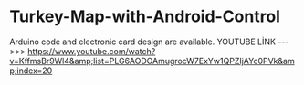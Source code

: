 # Turkey-Map-with-Android-Control
Arduino code and electronic card design are available.  YOUTUBE LİNK --->>> https://www.youtube.com/watch?v=KffmsBr9Wl4&amp;list=PLG6AODOAmugrocW7ExYw1QPZIjAYc0PVk&amp;index=20
